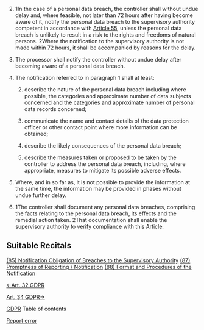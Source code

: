 


2. 1In the case of a personal data breach, the controller shall without undue delay and, where feasible, not later than 72 hours after having become aware of it, notify the personal data breach to the supervisory authority competent in accordance with [Article 55](https://gdpr-info.eu/art-55-gdpr/), unless the personal data breach is unlikely to result in a risk to the rights and freedoms of natural persons. 2Where the notification to the supervisory authority is not made within 72 hours, it shall be accompanied by reasons for the delay.

4. The processor shall notify the controller without undue delay after becoming aware of a personal data breach.

6. The notification referred to in paragraph 1 shall at least:

	
	2. describe the nature of the personal data breach including where possible, the categories and approximate number of data subjects concerned and the categories and approximate number of personal data records concerned;
	
	4. communicate the name and contact details of the data protection officer or other contact point where more information can be obtained;
	
	6. describe the likely consequences of the personal data breach;
	
	8. describe the measures taken or proposed to be taken by the controller to address the personal data breach, including, where appropriate, measures to mitigate its possible adverse effects.


8. Where, and in so far as, it is not possible to provide the information at the same time, the information may be provided in phases without undue further delay.

10. 1The controller shall document any personal data breaches, comprising the facts relating to the personal data breach, its effects and the remedial action taken. 2That documentation shall enable the supervisory authority to verify compliance with this Article.




## Suitable Recitals



[(85) Notification Obligation of Breaches to the Supervisory Authority](https://gdpr-info.eu/recitals/no-85/)
[(87) Promptness of Reporting / Notification](https://gdpr-info.eu/recitals/no-87/)
[(88) Format and Procedures of the Notification](https://gdpr-info.eu/recitals/no-88/)




[←Art. 32 GDPR](https://gdpr-info.eu/art-32-gdpr/ "Art. 32 GDPR - Security of processing")


[Art. 34 GDPR→](https://gdpr-info.eu/art-34-gdpr/ "Art. 34 GDPR - Communication of a personal data breach to the data subject")



[GDPR](https://gdpr-info.eu)
Table of contents


[Report error](https://gdpr-info.eu/gf/?TB_iframe=true&height=306 "Your message")

